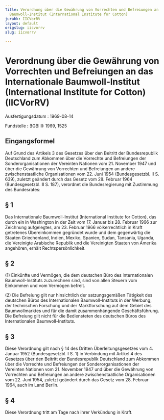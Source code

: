 ```yaml
---
Title: Verordnung über die Gewährung von Vorrechten und Befreiungen an das Internationale
  Baumwoll-Institut (International Institute for Cotton)
jurabk: IICVorRV
layout: default
origslug: iicvorrv
slug: iicvorrv

---
```


# Verordnung über die Gewährung von Vorrechten und Befreiungen an das Internationale Baumwoll-Institut (International Institute for Cotton) (IICVorRV)

Ausfertigungsdatum
:   1969-08-14

Fundstelle
:   BGBl II: 1969, 1525

## Eingangsformel

Auf Grund des Artikels 3 des Gesetzes über den Beitritt der
Bundesrepublik Deutschland zum Abkommen über die Vorrechte und
Befreiungen der Sonderorganisationen der Vereinten Nationen vom 21.
November 1947 und über die Gewährung von Vorrechten und Befreiungen an
andere zwischenstaatliche Organisationen vom 22. Juni 1954
(Bundesgesetzbl. II S. 639), zuletzt geändert durch das Gesetz vom 28.
Februar 1964 (Bundesgesetzbl. II S. 187), verordnet die
Bundesregierung mit Zustimmung des Bundesrates:

## § 1

Das Internationale Baumwoll-Institut (International Institute for
Cotton), das durch ein in Washington in der Zeit vom 17. Januar bis
28\. Februar 1966 zur Zeichnung aufgelegtes, am 23. Februar 1966
völkerrechtlich in Kraft getretenes Übereinkommen gegründet wurde und
dem gegenwärtig die Staaten Griechenland, Indien, Mexiko, Spanien,
Sudan, Tansania, Uganda, die Vereinigte Arabische Republik und die
Vereinigten Staaten von Amerika angehören, erhält
Rechtspersönlichkeit.

## § 2

(1) Einkünfte und Vermögen, die dem deutschen Büro des Internationalen
Baumwoll-Instituts zuzurechnen sind, sind von allen Steuern vom
Einkommen und vom Vermögen befreit.

(2) Die Befreiung gilt nur hinsichtlich der satzungsgemäßen Tätigkeit
des deutschen Büros des Internationalen Baumwoll-Instituts in der
Werbung, der technischen Forschung und der Marktforschung auf dem
Gebiet des Baumwollmarktes und für die damit zusammenhängende
Geschäftsführung. Die Befreiung gilt nicht für die Bediensteten des
deutschen Büros des Internationalen Baumwoll-Instituts.

## § 3

Diese Verordnung gilt nach § 14 des Dritten Überleitungsgesetzes vom
4\. Januar 1952 (Bundesgesetzbl. I S. 1) in Verbindung mit Artikel 4
des Gesetzes über den Beitritt der Bundesrepublik Deutschland zum
Abkommen über die Vorrechte und Befreiungen der Sonderorganisationen
der Vereinten Nationen vom 21. November 1947 und über die Gewährung
von Vorrechten und Befreiungen an andere zwischenstaatliche
Organisationen vom 22. Juni 1954, zuletzt geändert durch das Gesetz
vom 28. Februar 1964, auch im Land Berlin.

## § 4

Diese Verordnung tritt am Tage nach ihrer Verkündung in Kraft.

